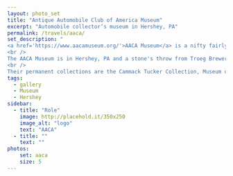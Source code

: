 ```yaml
---
layout: photo_set
title: "Antique Automobile Club of America Museum"
excerpt: "Automobile collector’s museum in Hershey, PA"
permalink: /travels/aaca/
set_description: "
<a href='https://www.aacamuseum.org/'>AACA Museum</a> is a nifty fairly large car museum that is a Smithsonian affiliate. They have permanent collections as well as special collections. The first time I visited they had a Lotus exhibit. Several of the owners were in attendance and more than thrilled to talk at length about their various vehicles. Not a shock, if you own a Lotus race car, you're not going to be shy about talking about it. <br />
<br />
The AACA Museum is in Hershey, PA and a stone's throw from Troeg Brewery, Outlet stores, Hershey Park, Hershey's Chocolate World, etc. Makes a nice addition to a Hershey day trip.<br />
<br />
Their permanent collections are the Cammack Tucker Collection, Museum of Bus Transportation, the Kissmobile and the Historic Vehicle Association (HVA) display."
tags:
  - gallery
  - Museum
  - Hershey
sidebar:
  - title: "Role"
    image: http://placehold.it/350x250
    image_alt: "logo"
    text: "AACA"
  - title: ""
    text: ""
photos:
    set: aaca
    size: 5
---
```

